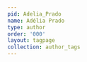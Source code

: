 ```yaml
---
pid: Adelia_Prado
name: Adélia Prado
type: author
order: '000'
layout: tagpage
collection: author_tags
---
```

